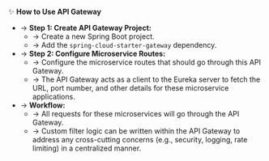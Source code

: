 ✨ **How to Use API Gateway**
- → **Step 1: Create API Gateway Project:**
    - → Create a new Spring Boot project.
    - → Add the `spring-cloud-starter-gateway` dependency.
- → **Step 2: Configure Microservice Routes:**
    - → Configure the microservice routes that should go through this API Gateway.
    - → The API Gateway acts as a client to the Eureka server to fetch the URL, port number, and other details for these microservice applications.
- → **Workflow:**
    - → All requests for these microservices will go through the API Gateway.
    - → Custom filter logic can be written within the API Gateway to address any cross-cutting concerns (e.g., security, logging, rate limiting) in a centralized manner.
